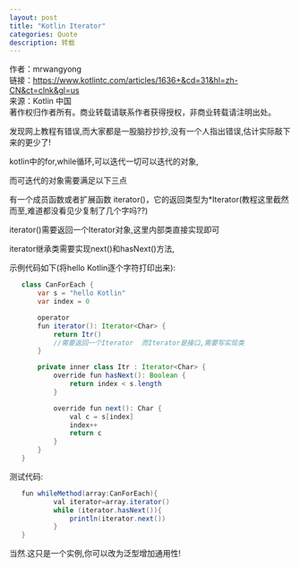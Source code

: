 ```yaml
---
layout: post
title: "Kotlin Iterator"
categories: Quote
description: 转载
---
```


作者：mrwangyong  
链接：https://www.kotlintc.com/articles/1636+&cd=31&hl=zh-CN&ct=clnk&gl=us  
来源：Kotlin 中国  
著作权归作者所有。商业转载请联系作者获得授权，非商业转载请注明出处。

发现网上教程有错误,而大家都是一股脑抄抄抄,没有一个人指出错误,估计实际敲下来的更少了!

kotlin中的for,while循环,可以迭代一切可以迭代的对象,

而可迭代的对象需要满足以下三点

有一个成员函数或者扩展函数 iterator()，它的返回类型为*Iterator(教程这里截然而至,难道都没看见少复制了几个字吗??)

iterator()需要返回一个Iterator对象,这里内部类直接实现即可

iterator继承类需要实现next()和hasNext()方法,

示例代码如下(将hello Kotlin逐个字符打印出来):

```java
   class CanForEach {
       var s = "hello Kotlin"
       var index = 0

       operator
       fun iterator(): Iterator<Char> {
           return Itr()
           //需要返回一个Iterator  而Iterator是接口,需要写实现类
       }

       private inner class Itr : Iterator<Char> {
           override fun hasNext(): Boolean {
               return index < s.length
           }

           override fun next(): Char {
               val c = s[index]
               index++
               return c
           }
       }
   }
```

测试代码:

```java
   fun whileMethod(array:CanForEach){
           val iterator=array.iterator()
           while (iterator.hasNext()){
               println(iterator.next())
           }
   }
```

当然.这只是一个实例,你可以改为泛型增加通用性!
